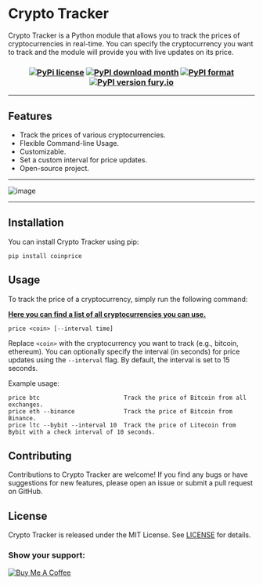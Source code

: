 # Crypto Tracker

Crypto Tracker is a Python module that allows you to track the prices of cryptocurrencies in real-time. You can specify the cryptocurrency you want to track and the module will provide you with live updates on its price.

<h3 align="center">

[![PyPi license](https://badgen.net/pypi/license/pip/)](https://pypi.org/project/coinprice/)
[![PyPI download month](https://img.shields.io/pypi/dm/coinprice.svg)](https://pypi.org/project/coinprice/)
[![PyPI format](https://img.shields.io/pypi/format/coinprice.svg)](https://pypi.org/project/coinprice/)
[![PyPI version fury.io](https://badge.fury.io/py/coinprice.svg)](https://pypi.org/project/coinprice/)

</h3>

---
## Features

- Track the prices of various cryptocurrencies.
- Flexible Command-line Usage.
- Customizable.
- Set a custom interval for price updates.
- Open-source project.

--- 

![image](https://github.com/7GitGuru/crypto-tracker/assets/154711952/e931d7e4-8714-4dd2-8051-aba7bfe0756d)

----

## Installation

You can install Crypto Tracker using pip:

```
pip install coinprice
```

## Usage

To track the price of a cryptocurrency, simply run the following command:

**[Here you can find a list of all cryptocurrencies you can use.](https://github.com/7GitGuru/crypto-tracker/blob/main/coin-names.json)**

```
price <coin> [--interval time]
```

Replace `<coin>` with the cryptocurrency you want to track (e.g., bitcoin, ethereum). You can optionally specify the interval (in seconds) for price updates using the `--interval` flag. By default, the interval is set to 15 seconds.

Example usage:

```
price btc                        Track the price of Bitcoin from all exchanges.
price eth --binance              Track the price of Bitcoin from Binance.
price ltc --bybit --interval 10  Track the price of Litecoin from Bybit with a check interval of 10 seconds.
```

## Contributing

Contributions to Crypto Tracker are welcome! If you find any bugs or have suggestions for new features, please open an issue or submit a pull request on GitHub.

## License

Crypto Tracker is released under the MIT License. See [LICENSE](https://github.com/7GitGuru/crypto-tracker/blob/main/LICENSE) for details.

### Show your support:

[![Buy Me A Coffee](https://www.buymeacoffee.com/assets/img/custom_images/orange_img.png)](https://www.buymeacoffee.com/bohd4n)
